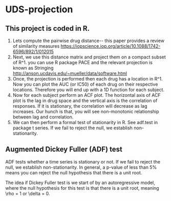 # UDS-projection
## This project is coded in R.

1) Lets compute the pairwise drug distance-- this paper provides a review of similarity measures https://iopscience.iop.org/article/10.1088/1742-6596/892/1/012015
2) Next, we use this distance matrix and project them on a compact subset of R^1. you can use R package PACE and the relevant projection is known as Stringing http://anson.ucdavis.edu/~mueller/data/software.html
3) Once, the projection is performed then each drug has a location in R^1.
    Now you can plot the AUC (or IC50) of each drug on their respective locations. Therefore you will end up with a 1D function for each subject.
4) Now for each subject perform an ACF plot. The horizontal axis of ACF plot is the lag in drug space and the vertical axis is the correlation of responses. If it is stationary, the correlation will decrease as lag increases. Our hunch is that, you will see non-monotonic relationship between lag and correlation.
5) We can then perform a formal test of stationarity in R. See adf.test in package t series. If we fail to reject the null, we establish non-stationarity.

## Augmented Dickey Fuller (ADF) test

ADF tests whether a time series is stationary or not. If we fail to reject the null, we establish non-stationarity. In general, a p-value of less than 5% means you can reject the null hypothesis that there is a unit root. 

The idea if Dickey Fuller test is we start of by an autoregressive model, where the null hypothesis for this test is that there is a unit root, meaning \rho = 1 or \delta = 0.
